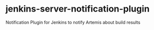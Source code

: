 # jenkins-server-notification-plugin
Notification Plugin for Jenkins to notify Artemis about build results
